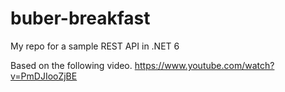 # buber-breakfast

My repo for a sample REST API in .NET 6

Based on the following video.
https://www.youtube.com/watch?v=PmDJIooZjBE

